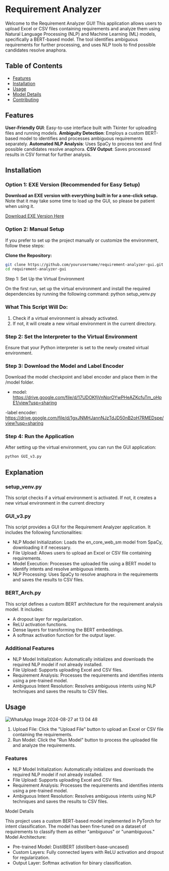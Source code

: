 # Requirement Analyzer

Welcome to the Requirement Analyzer GUI! This application allows users to upload Excel or CSV files containing requirements and analyze them using Natural Language Processing (NLP) and Machine Learning (ML) models, specifically a BERT-based model. The tool identifies ambiguous requirements for further processing, and uses NLP tools to find possible candidates resolve anaphora.

## Table of Contents

- [Features](#features)
- [Installation](#installation)
- [Usage](#usage)
- [Model Details](#model-details)
- [Contributing](#contributing)
  
## Features

**User-Friendly GUI**: Easy-to-use interface built with Tkinter for uploading files and running models.
**Ambiguity Detection**: Employs a custom BERT-based model to identifies and processes ambiguous requirements separately.
**Automated NLP Analysis**: Uses SpaCy to process text and find possible candidates resolve anaphora.
**CSV Output**: Saves processed results in CSV format for further analysis.

## Installation

### Option 1: EXE Version (Recommended for Easy Setup)

**Download an EXE version with everything built in for a one-click setup.** Note that it may take some time to load up the GUI, so please be patient when using it.

[Download EXE Version Here](https://drive.google.com/file/d/12jaryZOWv80JuvGE1GdFEkZL1OOnkuS-/view?usp=sharing)

### Option 2: Manual Setup

If you prefer to set up the project manually or customize the environment, follow these steps:

**Clone the Repository:**

   ```bash
   git clone https://github.com/yourusername/requirement-analyzer-gui.git
   cd requirement-analyzer-gui
   ```

Step 1: Set Up the Virtual Environment

On the first run, set up the virtual environment and install the required dependencies by running the following command:
python setup_venv.py

### What This Script Will Do:

1. Check if a virtual environment is already activated.
2. If not, it will create a new virtual environment in the current directory.

### Step 2: Set the Interpreter to the Virtual Environment

Ensure that your Python interpreter is set to the newly created virtual environment.

### Step 3: Download the Model and Label Encoder

Download the model checkpoint and label encoder and place them in the /model folder. 

- model:
https://drive.google.com/file/d/17UDOKfjVnNorOYwPHeAZKcfuTm_oHpE1/view?usp=sharing

 -label encoder:
https://drive.google.com/file/d/1gxJNMHJannNJzTdJD50nB2oH7RMEDspe/view?usp=sharing

### Step 4: Run the Application
After setting up the virtual environment, 
you can run the GUI application:
  ```bash
  python GUI_v3.py
  ```
## Explanation

### setup_venv.py
This script checks if a virtual environment is activated. If not, it creates a new virtual environment in the current directory

### GUI_v3.py
This script provides a GUI for the Requirement Analyzer application. It includes the following functionalities:

  - NLP Model Initialization: Loads the en_core_web_sm model from SpaCy, downloading it if necessary.
  - File Upload: Allows users to upload an Excel or CSV file containing requirements.
  - Model Execution: Processes the uploaded file using a BERT model to identify intents and resolve ambiguous intents.
  - NLP Processing: Uses SpaCy to resolve anaphora in the requirements and saves the results to CSV files.  

    
### BERT_Arch.py
This script defines a custom BERT architecture for the requirement analysis model. It includes:

- A dropout layer for regularization.
- ReLU activation functions.
- Dense layers for transforming the BERT embeddings.
- A softmax activation function for the output layer.
  
### Additional Features

  - NLP Model Initialization: Automatically initializes and downloads the required NLP model if not already installed.
  - File Upload: Supports uploading Excel and CSV files.
  - Requirement Analysis: Processes the requirements and identifies intents using a pre-trained model.
  - Ambiguous Intent Resolution: Resolves ambiguous intents using NLP techniques and saves the results to CSV files.

## Usage
![WhatsApp Image 2024-08-27 at 13 04 48](https://github.com/user-attachments/assets/1b2c9ab8-c649-4634-9786-20b18f114d93)
1. Upload File: Click the "Upload File" button to upload an Excel or CSV file containing the requirements.
2. Run Model: Click the "Run Model" button to process the uploaded file and analyze the requirements.
### Features
  - NLP Model Initialization: Automatically initializes and downloads the required NLP model if not already installed.
  - File Upload: Supports uploading Excel and CSV files.
  - Requirement Analysis: Processes the requirements and identifies intents using a pre-trained model.
  - Ambiguous Intent Resolution: Resolves ambiguous intents using NLP techniques and saves the results to CSV files.

Model Details

This project uses a custom BERT-based model implemented in PyTorch for intent classification. The model has been fine-tuned on a dataset of requirements to classify them as either "ambiguous" or "unambiguous."
Model Architecture:

  - Pre-trained Model: DistilBERT (distilbert-base-uncased)
  - Custom Layers: Fully connected layers with ReLU activation and dropout for regularization.
  - Output Layer: Softmax activation for binary classification.
